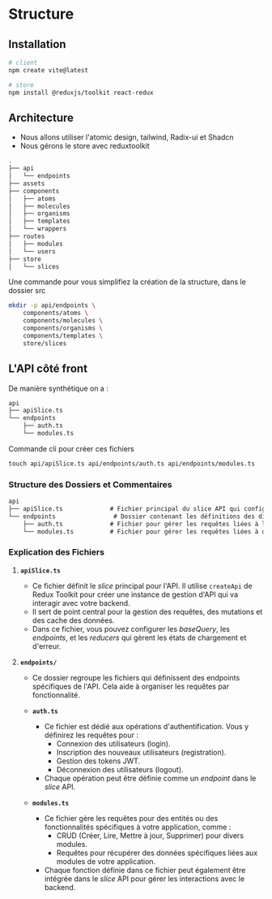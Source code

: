 # Structure 

## Installation

```bash
# client 
npm create vite@latest

# store
npm install @reduxjs/toolkit react-redux

```

## Architecture 

- Nous allons utiliser l'atomic design, tailwind, Radix-ui et Shadcn
- Nous gérons le store avec reduxtoolkit 

```bash
.
├── api
│   └── endpoints
├── assets
├── components
│   ├── atoms
│   ├── molecules
│   ├── organisms
│   ├── templates
│   └── wrappers
├── routes
│   ├── modules
│   └── users
├── store
│   └── slices

```

Une commande pour vous simplifiez la création de la structure, dans le dossier src 

```bash
mkdir -p api/endpoints \
    components/atoms \
    components/molecules \
    components/organisms \
    components/templates \
    store/slices
```

## L'API côté front

De manière synthétique on a :

```bash
api
├── apiSlice.ts
└── endpoints
    ├── auth.ts
    └── modules.ts
```

Commande cli pour créer ces fichiers

```txt
touch api/apiSlice.ts api/endpoints/auth.ts api/endpoints/modules.ts

```

### Structure des Dossiers et Commentaires

```txt
api
├── apiSlice.ts             # Fichier principal du slice API qui configure le store Redux pour gérer les requêtes API. Il définit les bases de l'API et intègre les endpoints.
└── endpoints                # Dossier contenant les définitions des différents endpoints de l'API.
    ├── auth.ts             # Fichier pour gérer les requêtes liées à l'authentification (connexion, inscription, déconnexion, etc.).
    └── modules.ts          # Fichier pour gérer les requêtes liées à des modules spécifiques de l'application (par exemple, CRUD sur des entités spécifiques).
```

### Explication des Fichiers

1. **`apiSlice.ts`**
   - Ce fichier définit le *slice* principal pour l'API. Il utilise `createApi` de Redux Toolkit pour créer une instance de gestion d'API qui va interagir avec votre backend.
   - Il sert de point central pour la gestion des requêtes, des mutations et des cache des données.
   - Dans ce fichier, vous pouvez configurer les *baseQuery*, les *endpoints*, et les *reducers* qui gèrent les états de chargement et d'erreur.

2. **`endpoints/`**
   - Ce dossier regroupe les fichiers qui définissent des endpoints spécifiques de l'API. Cela aide à organiser les requêtes par fonctionnalité.

   - **`auth.ts`**
     - Ce fichier est dédié aux opérations d'authentification. Vous y définirez les requêtes pour :
       - Connexion des utilisateurs (login).
       - Inscription des nouveaux utilisateurs (registration).
       - Gestion des tokens JWT.
       - Déconnexion des utilisateurs (logout).
     - Chaque opération peut être définie comme un *endpoint* dans le *slice* API.

   - **`modules.ts`**
     - Ce fichier gère les requêtes pour des entités ou des fonctionnalités spécifiques à votre application, comme :
       - CRUD (Créer, Lire, Mettre à jour, Supprimer) pour divers modules.
       - Requêtes pour récupérer des données spécifiques liées aux modules de votre application.
     - Chaque fonction définie dans ce fichier peut également être intégrée dans le *slice* API pour gérer les interactions avec le backend.
